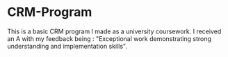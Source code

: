 # CRM-Program
This is a basic CRM program I made as a university coursework. I received an A with my feedback being : "Exceptional work demonstrating strong understanding and implementation skills".
